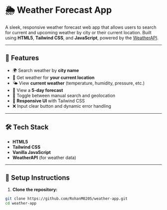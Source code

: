 # 🌦️ Weather Forecast App

A sleek, responsive weather forecast web app that allows users to search for current and upcoming weather by city or their current location. Built using **HTML5**, **Tailwind CSS**, and **JavaScript**, powered by the [WeatherAPI](https://www.weatherapi.com/).

---

## 🚀 Features

- 🌍 Search weather by **city name**
- 📍 Get weather for **your current location**
- 🌤️ View **current weather** (temperature, humidity, pressure, etc.)
- 📅 View a **5-day forecast**
- 🔄 Toggle between manual search and geolocation
- 📱 **Responsive UI** with Tailwind CSS
- ❌ Input clear button and dynamic error handling

---

## 🛠️ Tech Stack

- **HTML5**
- **Tailwind CSS**
- **Vanilla JavaScript**
- **WeatherAPI** (for weather data)

---

## 🔧 Setup Instructions

1. **Clone the repository:**

```bash
git clone https://github.com/RohanM0205/weather-app.git
cd weather-app
